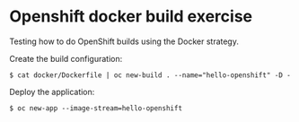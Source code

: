 # Openshift docker build exercise

Testing how to do OpenShift builds using the Docker strategy.

Create the build configuration:
```
$ cat docker/Dockerfile | oc new-build . --name="hello-openshift" -D -
```

Deploy the application:
```
$ oc new-app --image-stream=hello-openshift
```
